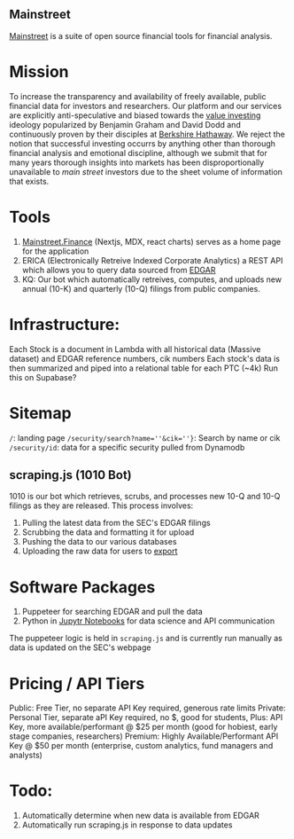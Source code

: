 ## Mainstreet

[Mainstreet](mainstreet.finance) is a suite of open source financial tools for financial analysis.

# Mission

To increase the transparency and availability of freely available, public financial data for investors and researchers. Our platform and our services are explicitly anti-speculative and biased towards the [value investing](https://en.wikipedia.org/wiki/Value_investing) ideology popularized by Benjamin Graham and David Dodd and continuously proven by their disciples at [Berkshire Hathaway](https://en.wikipedia.org/wiki/Berkshire_Hathaway). We reject the notion that successful investing occurrs by anything other than thorough financial analysis and emotional discipline, although we submit that for many years thorough insights into markets has been disproportionally unavailable to _main street_ investors due to the sheet volume of information that exists.

# Tools

1. [Mainstreet.Finance](Mainstreet.Finance) (Nextjs, MDX, react charts) serves as a home page for the application
2. ERICA (Electronically Retreive Indexed Corporate Analytics) a REST API which allows you to query data sourced from [EDGAR](https://www.sec.gov/edgar.shtml)
3. KQ: Our bot which automatically retreives, computes, and uploads new annual (10-K) and quarterly (10-Q) filings from public companies.

# Infrastructure:

Each Stock is a document in Lambda with all historical data (Massive dataset) and EDGAR reference numbers, cik numbers
Each stock's data is then summarized and piped into a relational table for each PTC (~4k) Run this on Supabase?

# Sitemap

`/`: landing page
`/security/search?name=''&cik=''}`: Search by name or cik
`/security/id`: data for a specific security pulled from Dynamodb

<!-- # Roadmap
free Brokerage
educational tool (stock simulation)
Educational resources: Financial Accounting like stripe docs
The real costs: Risk, Fees, Inflation, Principle, Opportunity

Bonds
Forex
-->

<!-- # Later do Our goal is to develop tools which enable every person to have identical access to the most granular level information about companies, industries, and markets. This requires a number of features:
1. Our tools must be as affordable as possible, and we therefore rely heavily on open source technologies.
2. To ensure that no individual or entity abuses the technological advances of these tools, all of our software will be open source as well.
3. To actively pursue our charitable cause, we will make intentional decisions which make it difficult for people who wish to use our tools for speculation or frequent trading -- which we define as buying and selling a security within a time frame such that they must pay ordinary rather than capital gains tax. This means we will not have live charts, quotes, or real-time data other than what is made at the moment a request is made.
4. Evangelize and teach financial education. As the single most important factor in any learning endeavor is attention, we are therefore mission-bound to be anti-sponsorship, anti-advertisement, and anti-promotional. We do not collect user data, we do not sell query data, we do not provide advertising or business oppoprtunities for sponsorship.
5. How we make money: We provide hosted solutions of all our open source tools, which can be accessed at a free tier and a premium tier. As our code is open source, we allow users to configure their own setups -->

## scraping.js (1010 Bot)

1010 is our bot which retrieves, scrubs, and processes new 10-Q and 10-Q filings as they are released. This process involves:

1. Pulling the latest data from the SEC's EDGAR filings
2. Scrubbing the data and formatting it for upload
3. Pushing the data to our various databases
4. Uploading the raw data for users to [export]()

# Software Packages

1. Puppeteer for searching EDGAR and pull the data
2. Python in [Jupytr Notebooks]() for data science and API communication

The puppeteer logic is held in `scraping.js` and is currently run manually as data is updated on the SEC's webpage

# Pricing / API Tiers

Public: Free Tier, no separate API Key required, generous rate limits
Private: Personal Tier, separate aPI Key required, no $, good for students,
Plus: API Key, more available/performant @ $25 per month (good for hobiest, early stage companies, researchers)
Premium: Highly Available/Performant API Key @ $50 per month (enterprise, custom analytics, fund managers and analysts)

# Todo:

1. Automatically determine when new data is available from EDGAR
2. Automatically run scraping.js in response to data updates
